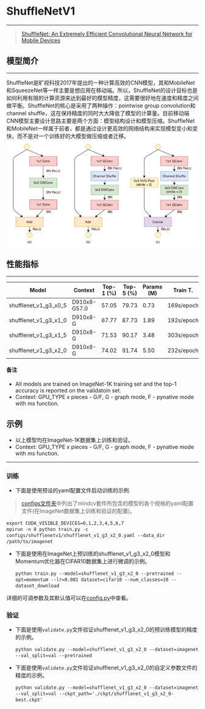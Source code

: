 # ShuffleNetV1

***
> [ShuffleNet: An Extremely Efficient Convolutional Neural Network for Mobile Devices](https://arxiv.org/pdf/1707.01083.pdf)

## 模型简介

***
ShuffleNet是旷视科技2017年提出的一种计算高效的CNN模型，其和MobileNet和SqueezeNet等一样主要是想应用在移动端。所以，ShuffleNet的设计目标也是如何利用有限的计算资源来达到最好的模型精度，这需要很好地在速度和精度之间做平衡。ShuffleNet的核心是采用了两种操作：pointwise group convolution和channel shuffle，这在保持精度的同时大大降低了模型的计算量。目前移动端CNN模型主要设计思路主要是两个方面：模型结构设计和模型压缩。ShuffleNet和MobileNet一样属于前者，都是通过设计更高效的网络结构来实现模型变小和变快，而不是对一个训练好的大模型做压缩或者迁移。
![](./ShuffleNetV1_Block.png)

## 性能指标

***

| Model                 | Context      | Top-1 (%) | Top-5 (%) | Params (M) | Train T.   | Infer T. | Download  | Config  | Log     |
| --------------------- | ------------ | --------- | --------- | ---------- | ---------- | -------- | --------- | ------- | ------- |
| shufflenet_v1_g3_x0_5 | D910x8-G57.0 | 57.05     | 79.73     | 0.73       | 169s/epoch |          | [model]() | [cfg]() | [log]() |
| shufflenet_v1_g3_x1_0 | D910x8-G     | 67.77     | 87.73     | 1.89       | 192s/epoch |          | [model]() | [cfg]() | [log]() |
| shufflenet_v1_g3_x1_5 | D910x8-G     | 71.53     | 90.17     | 3.48       | 303s/epoch |          | [model]() | [cfg]() | [log]() |
| shufflenet_v1_g3_x2_0 | D910x8-G     | 74.02     | 91.74     | 5.50       | 232s/epoch |          | [model]() | [cfg]() | [log]() |

#### 备注

- All models are trained on ImageNet-1K training set and the top-1 accuracy is reported on the validatoin set.
- Context: GPU_TYPE x pieces - G/F, G - graph mode, F - pynative mode with ms function.  

## 示例

- 以上模型均在ImageNet-1K数据集上训练和验证。
- Context: GPU_TYPE x pieces - G/F, G - graph mode, F - pynative mode with ms function.  

***

### 训练

- 下面是使用预设的yaml配置文件启动训练的示例.

> [configs文件夹](../../configs)中列出了mindcv套件所包含的模型的各个规格的yaml配置文件(在ImageNet数据集上训练和验证的配置)。

  ```shell
export CUDA_VISIBLE_DEVICES=0,1,2,3,4,5,6,7
mpirun -n 8 python train.py -c configs/shufflenetv1/shufflenet_v1_g3_x2_0.yaml --data_dir /path/to/imagenet
  ```

- 下面是使用在ImageNet上预训练的shufflenet_v1_g3_x2_0模型和Momentum优化器在CIFAR10数据集上进行微调的示例。

  ```shell
  python train.py --model=shufflenet_v1_g3_x2_0 --pretrained --opt=momentum --lr=0.001 dataset=cifar10 --num_classes=10 --dataset_download
  ```

详细的可调参数及其默认值可以在[config.py](../../config.py)中查看。

### 验证

- 下面是使用`validate.py`文件验证shufflenet_v1_g3_x2_0的预训练模型的精度的示例。

  ```shell
  python validate.py --model=shufflenet_v1_g3_x2_0 --dataset=imagenet --val_split=val --pretrained
  ```

- 下面是使用`validate.py`文件验证shufflenet_v1_g3_x2_0的自定义参数文件的精度的示例。

  ```shell
  python validate.py --model=shufflenet_v1_g3_x2_0 --dataset=imagenet --val_split=val --ckpt_path='./ckpt/shufflenet_v1_g3_x2_0-best.ckpt'
  ```
